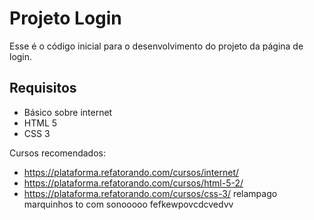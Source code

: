 # Projeto Login

Esse é o código inicial para o desenvolvimento do projeto da página de login.

## Requisitos

- Básico sobre internet
- HTML 5
- CSS 3

Cursos recomendados:
- https://plataforma.refatorando.com/cursos/internet/
- https://plataforma.refatorando.com/cursos/html-5-2/
- https://plataforma.refatorando.com/cursos/css-3/
relampago marquinhos
to com sonooooo fefkewpovcdcvedvv